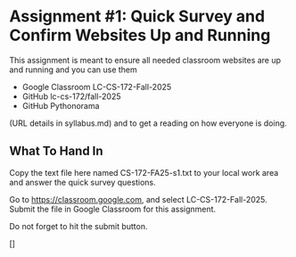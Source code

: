 # Assignment #1: Quick Survey and Confirm Websites Up and Running

This assignment is meant to ensure all needed classroom websites are up
and running and you can use them

* Google Classroom LC-CS-172-Fall-2025
* GitHub lc-cs-172/fall-2025
* GitHub Pythonorama

(URL details in syllabus.md) and to get a reading on how everyone is doing.

## What To Hand In

Copy the text file here named CS-172-FA25-s1.txt to your local work area
and answer the quick survey questions.

Go to https://classroom.google.com, and select LC-CS-172-Fall-2025.
Submit the file in Google Classroom for this assignment.

Do not forget to hit the submit button.

[]

